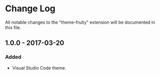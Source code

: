 # Change Log
All notable changes to the "theme-fruity" extension will be documented in this file.

## 1.0.0 - 2017-03-20
### Added
- Visual Studio Code theme.
